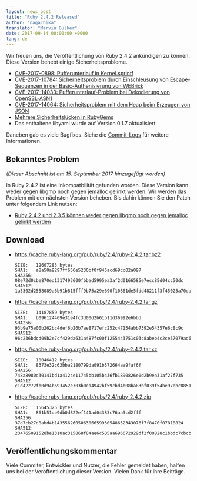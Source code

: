 ```yaml
---
layout: news_post
title: "Ruby 2.4.2 Released"
author: "nagachika"
translator: "Marvin Gülker"
date: 2017-09-14 00:00:00 +0000
lang: de
---
```


Wir freuen uns, die Veröffentlichung von Ruby 2.4.2 ankündigen zu
können. Diese Version behebt einige Sicherheitsprobleme.

* [CVE-2017-0898: Pufferunterlauf in Kernel.sprintf](/de/news/2017/09/14/sprintf-buffer-underrun-cve-2017-0898/)
* [CVE-2017-10784: Sicherheitsproblem durch Einschleusung von Escape-Sequenzen in der Basic-Authenisierung von WEBrick](/de/news/2017/09/14/webrick-basic-auth-escape-sequence-injection-cve-2017-10784/)
* [CVE-2017-14033: Pufferunterlauf-Problem bei Dekodierung von OpenSSL-ASN1](/de/news/2017/09/14/openssl-asn1-buffer-underrun-cve-2017-14033/)
* [CVE-2017-14064: Sicherheitsproblem mit dem Heap beim Erzeugen von JSON](/de/news/2017/09/14/json-heap-exposure-cve-2017-14064/)
* [Mehrere Sicherheitslücken in RubyGems](/de/news/2017/08/29/multiple-vulnerabilities-in-rubygems/)
* Das enthaltene libyaml wurde auf Version 0.1.7 aktualisiert

Daneben gab es viele Bugfixes. Siehe die
[Commit-Logs](https://github.com/ruby/ruby/compare/v2_4_1...v2_4_2)
für weitere Informationen.

## Bekanntes Problem

_(Dieser Abschnitt ist am 15. September 2017 hinzugefügt worden)_

In Ruby 2.4.2 ist eine Inkompatbilität gefunden worden. Diese Version
kann weder gegen libgmp noch gegen jemalloc gelinkt werden. Wir werden
das Problem mit der nächsten Version beheben. Bis dahin können Sie den
Patch unter folgendem Link nutzen:

* [Ruby 2.4.2 und 2.3.5 können weder gegen libgmp noch gegen jemalloc gelinkt werden](https://bugs.ruby-lang.org/issues/13899)

## Download

* <https://cache.ruby-lang.org/pub/ruby/2.4/ruby-2.4.2.tar.bz2>

      SIZE:   12607283 bytes
      SHA1:   a8a50a9297ff656e5230bf0f945acd69cc02a097
      SHA256: 08e72d0cbe870ed1317493600fbbad5995ea3af2d0166585e7ecc85d04cc50dc
      SHA512: 1a5302d2558089a6b91b815fff9b75a29e690f10861de5fdd48211f3f45025a70dad7495f216e6af9c62d72e69ed316f1a52fada704bdc7e6d8c094d141ea77c

* <https://cache.ruby-lang.org/pub/ruby/2.4/ruby-2.4.2.tar.gz>

      SIZE:   14187859 bytes
      SHA1:   b096124469e31e4fc3d00d2b61b11d36992e6bbd
      SHA256: 93b9e75e00b262bc4def6b26b7ae8717efc252c47154abb7392e54357e6c8c9c
      SHA512: 96c236bdcd09b2e7cf429da631a487fc00f1255443751c03c8abeb4c2ce57079ad60ef566fecc0bf2c7beb2f080e2b8c4d30f321664547b2dc7d2a62aa1075ef

* <https://cache.ruby-lang.org/pub/ruby/2.4/ruby-2.4.2.tar.xz>

      SIZE:   10046412 bytes
      SHA1:   8373e32c63bba2180799da091b572664aa9faf6f
      SHA256: 748a8980d30141bd1a4124e11745bb105b436fb1890826e0d2b9ea31af27f735
      SHA512: c1d42272fb0d94b693452e703b0ea4942bf59cbd4b08ba83bf039f54be97ebc88511632413da0164970b4cf97bc302bccb88aab48edfa8fa147498e7ee741595

* <https://cache.ruby-lang.org/pub/ruby/2.4/ruby-2.4.2.zip>

      SIZE:   15645325 bytes
      SHA1:   861b51de9db0d822ef141ad04383c76aa3cd2fff
      SHA256: 37d7cb27d8abd4b143556260506306659930548652343076f7f8470f07818824
      SHA512: 234765091528be1310ac315868f84ae6c505aa696672929df2f00828c1bbdc7cbcb2fc690eab4e73efde6be9104584ba7b6944853861f6d05e775b124ce8dfd5

## Veröffentlichungskommentar

Viele Commiter, Entwickler und Nutzer, die Fehler gemeldet haben,
halfen uns bei der Veröffentlichung dieser Version. Vielen Dank für
ihre Beiträge.
